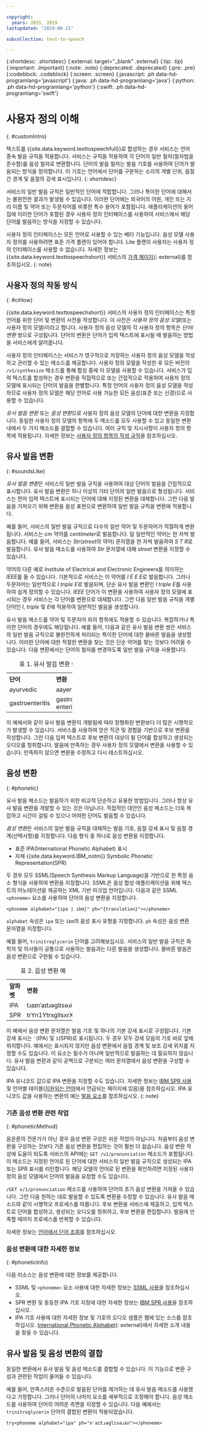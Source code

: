 ```yaml
---

copyright:
  years: 2015, 2019
lastupdated: "2019-06-21"

subcollection: text-to-speech

---
```


{:shortdesc: .shortdesc}
{:external: target="_blank" .external}
{:tip: .tip}
{:important: .important}
{:note: .note}
{:deprecated: .deprecated}
{:pre: .pre}
{:codeblock: .codeblock}
{:screen: .screen}
{:javascript: .ph data-hd-programlang='javascript'}
{:java: .ph data-hd-programlang='java'}
{:python: .ph data-hd-programlang='python'}
{:swift: .ph data-hd-programlang='swift'}

# 사용자 정의 이해
{: #customIntro}

텍스트를 {{site.data.keyword.texttospeechfull}}로 합성하는 경우 서비스는 언어 종속 발음 규칙을 적용합니다. 서비스는 규칙을 적용하여 각 단어의 일반 철자(철자법을 준수함)를 음성 철자로 변환합니다. 단어의 발음 철자는 발음 기호를 사용하여 단어가 발음되는 방식을 정의합니다. 이 기호는 언어에서 단어를 구분하는 소리의 개별 단위, 음절 간 경계 및 음절의 강세 표시입니다.
{: shortdesc}

서비스의 일반 발음 규칙은 일반적인 단어에 적합합니다. 그러나 특이한 단어에 대해서는 불완전한 결과가 발생될 수 있습니다. 이러한 단어에는 외국어의 어원, 개인 또는 지리 이름 및 약어 또는 두문자어를 비롯한 특수 용어가 포함됩니다. 애플리케이션의 용어집에 이러한 단어가 포함된 경우 사용자 정의 인터페이스를 사용하여 서비스에서 해당 단어를 발음하는 방식을 지정할 수 있습니다.

사용자 정의 인터페이스는 모든 언어로 사용할 수 있는 베타 기능입니다. 음성 모델 사용자 정의를 사용하려면 표준 가격 플랜이 있어야 합니다. Lite 플랜의 사용자는 사용자 정의 인터페이스를 사용할 수 없습니다. 자세한 정보는 {{site.data.keyword.texttospeechshort}} 서비스의 [가격 페이지](https://www.ibm.com/cloud/watson-text-to-speech/pricing){: external}를 참조하십시오.
{: note}

## 사용자 정의 작동 방식
{: #ciHow}

{{site.data.keyword.texttospeechshort}} 서비스의 사용자 정의 인터페이스는 특정 언어를 위한 단어 및 변환의 사전을 작성합니다. 이 사전은 *사용자 정의 음성 모델*(또는 사용자 정의 모델)이라고 합니다. 사용자 정의 음성 모델의 각 사용자 정의 항목은 *단어*/*변환* 쌍으로 구성됩니다. 단어의 변환은 단어가 입력 텍스트에 표시될 때 발음하는 방법을 서비스에게 알려줍니다.

사용자 정의 인터페이스는 서비스가 영구적으로 저장하는 사용자 정의 음성 모델을 작성하고 관리할 수 있는 메소드를 제공합니다. 사용자 정의 모델을 작성한 후 모든 버전의 `/v1/synthesize` 메소드를 통해 합성 중에 이 모델을 사용할 수 있습니다. 서비스가 입력 텍스트를 합성하는 경우 변환을 직접적으로 또는 간접적으로 적용하여 사용자 정의 모델에 표시되는 단어의 발음을 판별합니다. 특정 언어의 사용자 정의 음성 모델을 작성하므로 사용자 정의 모델은 해당 언어로 사용 가능한 모든 음성(표준 또는 신경)으로 사용할 수 있습니다.

*유사 발음 변환* 또는 *음성 변환*으로 사용자 정의 음성 모델의 단어에 대한 변환을 지정합니다. 동일한 사용자 정의 모델의 항목에 두 메소드를 모두 사용할 수 있고 동일한 변환 내에서 두 가지 메소드를 결합할 수 있습니다. 여러 규칙 및 지시사항이 사용자 정의 항목에 적용됩니다. 자세한 정보는 [사용자 정의 항목의 작성 규칙](/docs/services/text-to-speech?topic=text-to-speech-rules)을 참조하십시오.

## 유사 발음 변환
{: #soundsLike}

*유사 발음 변환*은 서비스의 일반 발음 규칙을 사용하여 대상 단어의 발음을 간접적으로 표시합니다. 유사 발음 변환은 하나 이상의 기타 단어의 일반 발음으로 형성됩니다. 서비스는 먼저 입력 텍스트에 표시되는 단어에 대해 지정된 변환을 대체합니다. 그런 다음 발음을 가져오기 위해 변환을 음성 표현으로 변환하여 일반 발음 규칙을 변환에 적용합니다.

예를 들어, 서비스의 일반 발음 규칙으로 다수의 일반 약어 및 두문자어가 적절하게 변환됩니다. 서비스는 *cm* 약어를 *centimeter*로 발음합니다. 덜 일반적인 약어는 한 자씩 발음합니다. 예를 들어, 서비스는 *Str*(*street*의 약어) 문자열을 한 자씩 발음하여 *S T R*로 발음합니다. 유사 발음 메소드를 사용하여 *Str* 문자열에 대해 *street* 변환을 지정할 수 있습니다.

약어의 다른 예로 Institute of Electrical and Electronic Engineers를 의미하는 *IEEE*를 들 수 있습니다. 기본적으로 서비스는 이 약어를 *I E E E*로 발음합니다. 그러나 두문자어는 일반적으로 *I triple E*로 발음되며, 단순 유사 발음 변환인 *I triple E*를 사용하여 쉽게 정의할 수 있습니다. *IEEE* 단어가 이 변환을 사용하여 사용자 정의 모델에 표시되는 경우 서비스는 각 단어를 변환으로 대체합니다. 그런 다음 일반 발음 규칙을 개별 단어인 *I*, *triple* 및 *E*에 적용하여 일반적인 발음을 생성합니다.

유사 발음 메소드를 약어 및 두문자어 외의 항목에도 적용할 수 있습니다. 복잡하거나 특이한 단어의 경우에도 해당됩니다. 예를 들어, 다음과 같은 유사 발음 변환 쌍은 서비스의 일반 발음 규칙으로 불완전하게 처리되는 특이한 단어에 대한 올바른 발음을 생성합니다. 이러한 단어에 대한 적절한 변환을 찾는 것은 단순 약어를 찾는 것보다 어려울 수 있습니다. 다음 변환에서는 단어의 철자를 변경하도록 일반 발음 규칙을 사용합니다.

<table style="width:35%">
  <caption>표 1. 유사 발음 변환 예</caption>
  <tr>
    <th style="text-align:left">단어</th>
    <th style="text-align:left">변환</th>
  </tr>
  <tr>
    <td>ayurvedic</td>
    <td>aayervedic</td>
  </tr>
  <tr>
    <td>gastroenteritis</td>
    <td>gastro enteritis</td>
  </tr>
</table>

이 예에서와 같이 유사 발음 변환이 개발됨에 따라 정형화된 변환보다 더 많은 시행착오가 발생할 수 있습니다. 서비스를 사용하여 얻은 직관 및 경험을 기반으로 후보 변환을 작성합니다. 그런 다음 입력 텍스트로 후보 변환의 대상이 될 단어를 합성하고 생성되는 오디오를 청취합니다. 발음에 만족하는 경우 사용자 정의 모델에서 변환을 사용할 수 있습니다. 만족하지 않으면 변환을 수정하고 다시 테스트하십시오.

## 음성 변환
{: #phonetic}

유사 발음 메소드는 발음하기 위한 비교적 단순하고 유용한 방법입니다. 그러나 항상 유사 발음 변환을 개발할 수 있는 것은 아닙니다. 직접적인 대안인 음성 메소드는 더욱 복잡하고 시간이 걸릴 수 있으나 어떠한 단어도 발음할 수 있습니다.

*음성 변환*은 서비스의 일반 발음 규칙을 대체하는 발음 기호, 음절 강세 표시 및 음절 경계(선택사항)를 지정합니다. 다음 형식 중 하나로 음성 변환을 지정합니다.

-   표준 IPA(International Phonetic Alphabet) 표시
-   자체 {{site.data.keyword.IBM_notm}} Symbolic Phonetic Representation(SPR)

두 경우 모두 SSML(Speech Synthesis Markup Language)을 기반으로 한 특정 음소 형식을 사용하여 변환을 지정합니다. SSML은 음성 합성 애플리케이션을 위해 텍스트의 어노테이션을 제공하는 XML 기반 마크업 언어입니다. 다음과 같은 SSML `<phoneme>` 요소를 사용하여 단어의 음성 변환을 지정합니다.

<pre><code>&lt;phoneme alphabet="{ipa | ibm}" ph="{translation}"&gt;&lt;/phoneme&gt;</code></pre>

`alphabet` 속성은 `ipa` 또는 `ibm`의 음성 표시 유형을 지정합니다. `ph` 속성은 음성 변환 문자열을 지정합니다.

예를 들어, `trinitroglycerin` 단어를 고려해보십시오. 서비스의 일반 발음 규칙은 화학자 및 의사들이 공통으로 사용하는 발음과는 다른 발음을 생성합니다. 올바른 발음은 음성 변환으로 구현될 수 있습니다.

<table style="width:35%">
  <caption>표 2. 음성 변환 예</caption>
  <tr>
    <th style="text-align:left">알파벳</th>
    <th style="text-align:left">변환</th>
  </tr>
  <tr>
    <td>IPA</td>
    <td>t&#633;a&#618;n&#712;a&#618;t&#633;&#601;gl&#618;s&#601;&#633;&#616;n</td>
  </tr>
  <tr>
    <td>SPR</td>
    <td>trYn1YtrxglIsxrXn</td>
  </tr>
</table>

이 예에서 음성 변환 문자열은 발음 기호 및 하나의 기본 강세 표시로 구성됩니다. 기본 강세 표시는 <code>&#712;</code>(IPA) 및 `1`(SPR)로 표시됩니다. 두 경우 모두 강세 모음의 기호 바로 앞에 위치합니다. 예에서는 표시되지 않지만 음성 변환에서 음절 경계 및 보조 강세 위치를 지정할 수도 있습니다. 이 요소는 필수가 아니며 일반적으로 발음하는 데 필요하지 않습니다. 유사 발음 변환과 같이 공백으로 구분되는 여러 문자열에서 음성 변환을 구성할 수 있습니다.

IPA 유니코드 값으로 IPA 변환을 지정할 수도 있습니다. 자세한 정보는 [IBM SPR 사용](/docs/services/text-to-speech?topic=text-to-speech-sprs) 및 언어별 테이블([지원되는 언어](/docs/services/text-to-speech?topic=text-to-speech-sprs#supportedLanguages)에서 언급되는 페이지에 있음)을 참조하십시오. IPA 유니코드 값을 사용하는 변환의 예는 [발음 요소](/docs/services/text-to-speech?topic=text-to-speech-elements#phoneme_element)를 참조하십시오.
{: note}

### 기존 음성 변환 관련 작업
{: #phoneticMethod}

음운론의 전문가가 아닌 경우 음성 변환 구성은 쉬운 작업이 아닙니다. 처음부터 음성 변환을 구성하는 것보다 기존 음성 변환을 편집하는 것이 훨씬 더 쉽습니다. 음성 변환 작성에 도움이 되도록 서비스의 API에는 `GET /v1/pronunciation` 메소드가 포함됩니다. 이 메소드는 지정된 언어로 된 단어에 대한 서비스의 일반 발음 규칙으로 생성되는 IPA 또는 SPR 표시를 리턴합니다. 해당 모델의 언어로 된 변환을 확인하려면 지정된 사용자 정의 음성 모델에서 단어의 발음을 요청할 수도 있습니다.

`/GET v/1/pronunciation` 메소드를 사용하여 단어의 초기 음성 변환을 가져올 수 있습니다. 그런 다음 원하는 대로 발음할 수 있도록 변환을 수정할 수 있습니다. 유사 발음 메소드와 같이 시행착오 프로세스를 따릅니다. 후보 변환을 서비스에 제출하고, 입력 텍스트로 단어를 합성하고, 생성되는 오디오를 청취하고, 후보 변환을 편집합니다. 발음에 만족할 때까지 프로세스를 반복할 수 있습니다.

자세한 정보는 [언어에서 단어 조회](/docs/services/text-to-speech?topic=text-to-speech-customWords#cuWordsQueryLanguage)를 참조하십시오.

### 음성 변환에 대한 자세한 정보
{: #phoneticInfo}

다음 리소스는 음성 변환에 대한 정보를 제공합니다.

-   SSML 및 `<phoneme>` 요소 사용에 대한 자세한 정보는 [SSML 사용](/docs/services/text-to-speech?topic=text-to-speech-ssml)을 참조하십시오.
-   SPR 변환 및 동등한 IPA 기호 지정에 대한 자세한 정보는 [IBM SPR 사용](/docs/services/text-to-speech?topic=text-to-speech-sprs)을 참조하십시오.
-   IPA 기호 사용에 대한 자세한 정보 및 기호의 오디오 샘플은 웹에 있는 소스를 참조하십시오. [International Phonetic Alphabet](https://wikipedia.org/wiki/International_Phonetic_Alphabet){: external}에서 자세한 소개 내용을 찾을 수 있습니다.

## 유사 발음 및 음성 변환의 결합

동일한 변환에서 유사 발음 및 음성 메소드를 결합할 수 있습니다. 이 기능으로 변환 구성과 관련된 작업이 줄어들 수 있습니다.

예를 들어, 만족스러운 수준으로 발음된 단어를 제거하는 데 유사 발음 메소드를 사용했다고 가정합니다. 그러나 단어의 나머지 요소를 세부적으로 조정해야 합니다. 음성 메소드를 사용하여 단어의 어려운 측면을 지정할 수 있습니다. 다음 예에서는 `trinitroglycerin` 단어의 결합된 변환이 적용되었습니다.

<pre><code>try&lt;phoneme alphabet="ipa" ph="n&#712;a&#618;t&#633;&#601;gl&#618;s&#601;&#633;&#616;n"&gt;&lt;/phoneme&gt;</code></pre>
